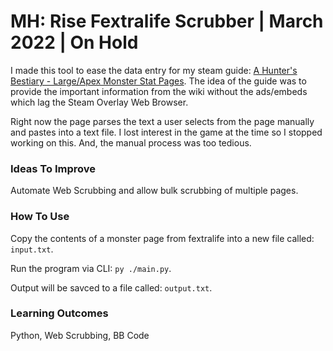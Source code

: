 # MH: Rise Fextralife Scrubber | March 2022 | On Hold

I made this tool to ease the data entry for my steam guide: [A Hunter's Bestiary - Large/Apex Monster Stat Pages](https://steamcommunity.com/sharedfiles/filedetails/?id=2732708878). The idea of the guide was to provide the important information from the wiki without the ads/embeds which lag the Steam Overlay Web Browser.

Right now the page parses the text a user selects from the page manually and pastes into a text file. I lost interest in the game at the time so I stopped working on this. And, the manual process was too tedious.

### Ideas To Improve

Automate Web Scrubbing and allow bulk scrubbing of multiple pages.

### How To Use

Copy the contents of a monster page from fextralife into a new file called: `input.txt`.

Run the program via CLI: `py ./main.py`.

Output will be savced to a file called: `output.txt`.

### Learning Outcomes

Python, Web Scrubbing, BB Code